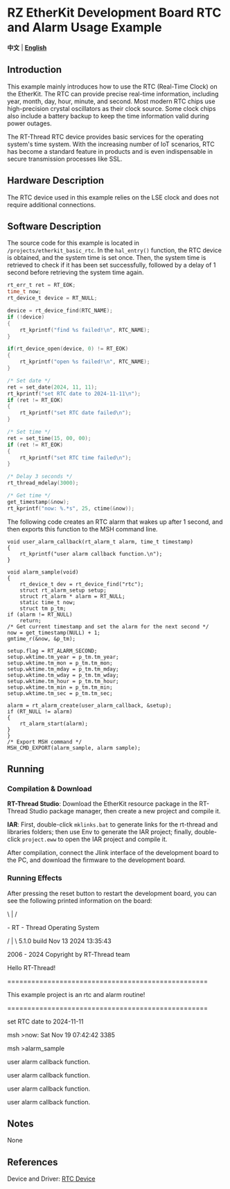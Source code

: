 # RZ EtherKit Development Board RTC and Alarm Usage Example

**中文** | [**English**](./README.md)

## Introduction

This example mainly introduces how to use the RTC (Real-Time Clock) on the EtherKit. The RTC can provide precise real-time information, including year, month, day, hour, minute, and second. Most modern RTC chips use high-precision crystal oscillators as their clock source. Some clock chips also include a battery backup to keep the time information valid during power outages.

The RT-Thread RTC device provides basic services for the operating system's time system. With the increasing number of IoT scenarios, RTC has become a standard feature in products and is even indispensable in secure transmission processes like SSL.

## Hardware Description

The RTC device used in this example relies on the LSE clock and does not require additional connections.

## Software Description

The source code for this example is located in `/projects/etherkit_basic_rtc`. In the `hal_entry()` function, the RTC device is obtained, and the system time is set once. Then, the system time is retrieved to check if it has been set successfully, followed by a delay of 1 second before retrieving the system time again.

```c
rt_err_t ret = RT_EOK;
time_t now;
rt_device_t device = RT_NULL;

device = rt_device_find(RTC_NAME);
if (!device)
{
    rt_kprintf("find %s failed!\n", RTC_NAME);
}

if(rt_device_open(device, 0) != RT_EOK)
{
    rt_kprintf("open %s failed!\n", RTC_NAME);
}

/* Set date */
ret = set_date(2024, 11, 11);
rt_kprintf("set RTC date to 2024-11-11\n");
if (ret != RT_EOK)
{
    rt_kprintf("set RTC date failed\n");
}

/* Set time */
ret = set_time(15, 00, 00);
if (ret != RT_EOK)
{
    rt_kprintf("set RTC time failed\n");
}

/* Delay 3 seconds */
rt_thread_mdelay(3000);

/* Get time */
get_timestamp(&now);
rt_kprintf("now: %.*s", 25, ctime(&now));
```

The following code creates an RTC alarm that wakes up after 1 second, and then exports this function to the MSH command line.

    void user_alarm_callback(rt_alarm_t alarm, time_t timestamp)
    {
        rt_kprintf("user alarm callback function.\n");
    }
    
    void alarm_sample(void)
    {
        rt_device_t dev = rt_device_find("rtc");
        struct rt_alarm_setup setup;
        struct rt_alarm * alarm = RT_NULL;
        static time_t now;
        struct tm p_tm;
    if (alarm != RT_NULL)
        return;
    /* Get current timestamp and set the alarm for the next second */
    now = get_timestamp(NULL) + 1;
    gmtime_r(&now, &p_tm);
    
    setup.flag = RT_ALARM_SECOND;
    setup.wktime.tm_year = p_tm.tm_year;
    setup.wktime.tm_mon = p_tm.tm_mon;
    setup.wktime.tm_mday = p_tm.tm_mday;
    setup.wktime.tm_wday = p_tm.tm_wday;
    setup.wktime.tm_hour = p_tm.tm_hour;
    setup.wktime.tm_min = p_tm.tm_min;
    setup.wktime.tm_sec = p_tm.tm_sec;
    
    alarm = rt_alarm_create(user_alarm_callback, &setup);
    if (RT_NULL != alarm)
    {
        rt_alarm_start(alarm);
    }
    }
    /* Export MSH command */
    MSH_CMD_EXPORT(alarm_sample, alarm sample);

## Running

### Compilation & Download

**RT-Thread Studio**: Download the EtherKit resource package in the RT-Thread Studio package manager, then create a new project and compile it.

**IAR**: First, double-click `mklinks.bat` to generate links for the rt-thread and libraries folders; then use Env to generate the IAR project; finally, double-click `project.eww` to open the IAR project and compile it.

After compilation, connect the Jlink interface of the development board to the PC, and download the firmware to the development board.

### Running Effects

After pressing the reset button to restart the development board, you can see the following printed information on the board:

 \ | /

\- RT -   Thread Operating System

 / | \   5.1.0 build Nov 13 2024 13:35:43

 2006 - 2024 Copyright by RT-Thread team

 

Hello RT-Thread!

==================================================

This example project is an rtc and alarm routine!

==================================================

set RTC date to 2024-11-11

msh >now: Sat Nov 19 07:42:42 3385

msh >alarm_sample

user alarm callback function.

user alarm callback function.

user alarm callback function.

user alarm callback function.

## Notes

None

## References

Device and Driver: [RTC Device](#/rt-thread-version/rt-thread-standard/programming-manual/device/rtc/rtc)